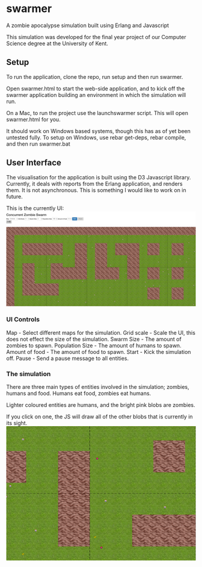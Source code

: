 # swarmer
A zombie apocalypse simulation built using Erlang and Javascript

This simulation was developed for the final year project of our Computer Science degree at the University of Kent.

## Setup
To run the application, clone the repo, run setup and then run swarmer.

Open swarmer.html to start the web-side application, and to kick off the swarmer application building an environment in which the simulation will run.

On a Mac, to run the project use the launchswarmer script. This will open swarmer.html for you.

It should work on Windows based systems, though this has as of yet been untested fully.
To setup on Windows, use rebar get-deps, rebar compile, and then run swarmer.bat

## User Interface
The visualisation for the application is built using the D3 Javascript library. Currently, it deals with reports from the Erlang application, and renders them. It is not asynchronous. This is something I would like to work on in future.

This is the currently UI:
![main_ui](img/ui.png)

### UI Controls
Map - Select different maps for the simulation.
Grid scale - Scale the UI, this does not effect the size of the simulation.
Swarm Size - The amount of zombies to spawn.
Population Size - The amount of humans to spawn.
Amount of food - The amount of food to spawn.
Start - Kick the simulation off.
Pause - Send a pause message to all entities.

### The simulation
There are three main types of entities involved in the simulation; zombies, humans and food. Humans eat food, zombies eat humans.

Lighter coloured entities are humans, and the bright pink blobs are zombies.

If you click on one, the JS will draw all of the other blobs that is currently in its sight.
![entities](img/entity.png)

